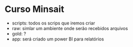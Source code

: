 # Curso Minsait

* scripts: todos os scrips que iremos criar
* raw: simlar um ambiente onde serão recebidos arquivos
* gold: ?
* app: será criado um power BI para relatórios